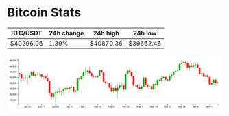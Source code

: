 # Bitcoin Stats

BTC/USDT|24h change|24h high|24h low|
|---|---|---|---|
|$40296.06|1.39%|$40870.36|$39662.46|

<img src="./chart.svg">
